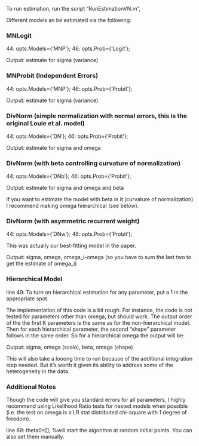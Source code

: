 To run estimation, run the script “RunEstimationVN.m”,

Different models an be estimated via the following:


### MNLogit
44: opts.Models={‘MNP’};
46: opts.Prob={‘Logit’};

Output: estimate for sigma (variance)

### MNProbit (Independent Errors)
44: opts.Models={‘MNP’};
46: opts.Prob={‘Probit’};

Output: estimate for sigma (variance)

### DivNorm (simple normalization with normal errors, this is the original Louie et al. model)
44: opts.Models={‘DN’};
46: opts.Prob={‘Probit’};

Output: estimate for sigma and omega

### DivNorm (with beta controlling curvature of normalization)
44: opts.Models={‘DNb’};
46: opts.Prob={‘Probit’};

Output: estimate for sigma and omega and beta

If you want to estimate the model with beta in it (curvature of normalization) I recommend making omega hierarchical (see below).

### DivNorm (with asymmetric recurrent weight)
44: opts.Models={‘DNw’};
46: opts.Prob={‘Probit’};

This was actually our best-fitting model in the paper.

Output: sigma, omega, omega_i-omega (so you have to sum the last two to get the estimate of omega_i)

### Hierarchical Model
line 49: To turn on hierarchical estimation for any parameter, put a 1 in the appropriate spot.

The implementation of this code is a bit rough. For instance, the code is not tested for parameters other than omega, but should work. The output order of the the first K parameters is the same as for the non-hierarchical model. Then for each hierarchical parameter, the second “shape” parameter follows in the same order. So for a hierarchical omega the output will be:

Output: sigma, omega (scale), beta, omega (shape)

This will also take a looong time to run because of the additional integration step needed. But it’s worth it given its ability to address some of the heterogeneity in the data.

### Additional Notes
Though the code will give you standard errors for all parameters, I highly recommend using Likelihood Ratio tests for nested models when possible (i.e. the test on omega is a LR stat distributed chi-square with 1 degree of freedom).

line 69: theta0=[]; %will start the algorithm at random initial points. You can also set them manually.